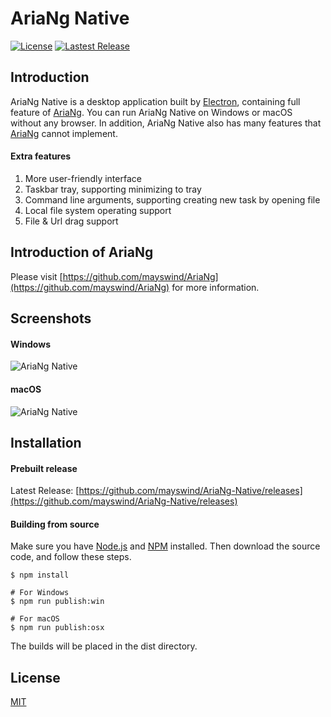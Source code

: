 # AriaNg Native
[![License](https://img.shields.io/github/license/mayswind/AriaNg-Native.svg?style=flat)](https://github.com/mayswind/AriaNg-Native/blob/master/LICENSE)
[![Lastest Release](https://img.shields.io/github/release/mayswind/AriaNg-Native.svg?style=flat)](https://github.com/mayswind/AriaNg-Native/releases)

## Introduction
AriaNg Native is a desktop application built by [Electron](https://github.com/electron/electron), containing full feature of [AriaNg](https://github.com/mayswind/AriaNg). You can run AriaNg Native on Windows or macOS without any browser. In addition, AriaNg Native also has many features that [AriaNg](https://github.com/mayswind/AriaNg) cannot implement.

#### Extra features
1. More user-friendly interface
2. Taskbar tray, supporting minimizing to tray
3. Command line arguments, supporting creating new task by opening file
4. Local file system operating support
5. File & Url drag support

## Introduction of AriaNg
Please visit [https://github.com/mayswind/AriaNg](https://github.com/mayswind/AriaNg) for more information.

## Screenshots
#### Windows
![AriaNg Native](https://raw.githubusercontent.com/mayswind/AriaNg-WebSite/master/screenshots/ariang_native_windows.png)

#### macOS
![AriaNg Native](https://raw.githubusercontent.com/mayswind/AriaNg-WebSite/master/screenshots/ariang_native_macos.png)

## Installation
#### Prebuilt release
Latest Release: [https://github.com/mayswind/AriaNg-Native/releases](https://github.com/mayswind/AriaNg-Native/releases)

#### Building from source
Make sure you have [Node.js](https://nodejs.org/) and [NPM](https://www.npmjs.com/) installed. Then download the source code, and follow these steps.

    $ npm install
    
    # For Windows
    $ npm run publish:win
    
    # For macOS
    $ npm run publish:osx

The builds will be placed in the dist directory.

## License
[MIT](https://github.com/mayswind/AriaNg-Native/blob/master/LICENSE)
